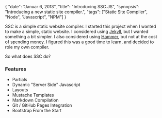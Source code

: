 <data>
{
    "date": "Januar 6, 2013",
    "title": "Introducing SSC.JS",
    "synopsis": "Introducing a new static site compiler.",
    "tags": ["Static Site Compiler", "Node", "Javascript", "NPM"]
}
</data>

SSC is a simple static website compiler. I started this project when I wanted to make a simple, static website. I considered using [Jekyll](#), but I wanted something a bit simpler. I also considered using [Hammer](#), but not at the cost of spending money. I figured this was a good time to learn, and decided to role my own compiler.

So what does SSC do?

### Features

- Partials
- Dynamic "Server Side" Javascript
- Layouts
- Mustache Templates
- Markdown Compilation
- Git / GitHub Pages Integration
- Bootstrap From the Start